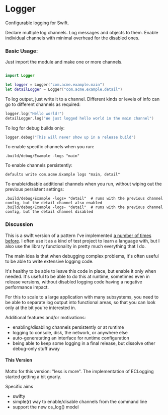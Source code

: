 # Logger

Configurable logging for Swift.

Declare multiple log channels. 
Log messages and objects to them. 
Enable individual channels with minimal overhead for the disabled ones.

### Basic Usage:

Just import the module and make one or more channels.

```swift

import Logger

let logger = Logger("com.acme.example.main")
let detailLogger = Logger("com.acme.example.detail")
````

To log output, just write it to a channel. Different kinds or levels of info can go to different channels as required:

```swift
logger.log("Hello world!")
detailLogger.log("We just logged hello world in the main channel")
```

To log for debug builds only:

```swift
logger.debug("This will never show up in a release build")
```

To enable specific channels when you run:

```
.build/debug/Example -logs "main"
```

To enable channels persistently:

```
defaults write com.acme.Example logs "main, detail"
```

To enable/disable additional channels when you run, without wiping out the previous persistent settings: 

```
.build/debug/Example -logs+ "detail"  # runs with the previous channel config, but the detail channel also enabled
.build/debug/Example -logs- "detail"  # runs with the previous channel config, but the detail channel disabled
```





### Discussion

This is a swift version of a pattern I've implemented [a number of times before](http://github.com/elegantchaos/ECLogging). I often use it as a kind of test project to learn a language with, but I also use the library functionality in pretty much everything that I do. 

The main idea is that when debugging complex problems, it's often useful to be able to write extensive logging code. 

It's healthy to be able to leave this code in place, but enable it only when needed. It's useful to be able to do this at runtime, sometimes even in release versions, without disabled logging code having a negative performance impact. 

For this to scale to a large application with many subsystems, you need to be able to separate log output into functional areas, so that you can look only at the bit you're interested in.

Additional features and/or motivations:

- enabling/disabling channels persistently or at runtime
- logging to console, disk, the network, or anywhere else
- auto-generatating an interface for runtime configuration
- being able to keep some logging in a final release, but dissolve other debug-only stuff away

#### This Version

Motto for this version: "less is more". The implementation of ECLogging started getting a bit gnarly.

Specific aims

- swifty
- simple(r) way to enable/disable channels from the command line
- support the new os_log() model




